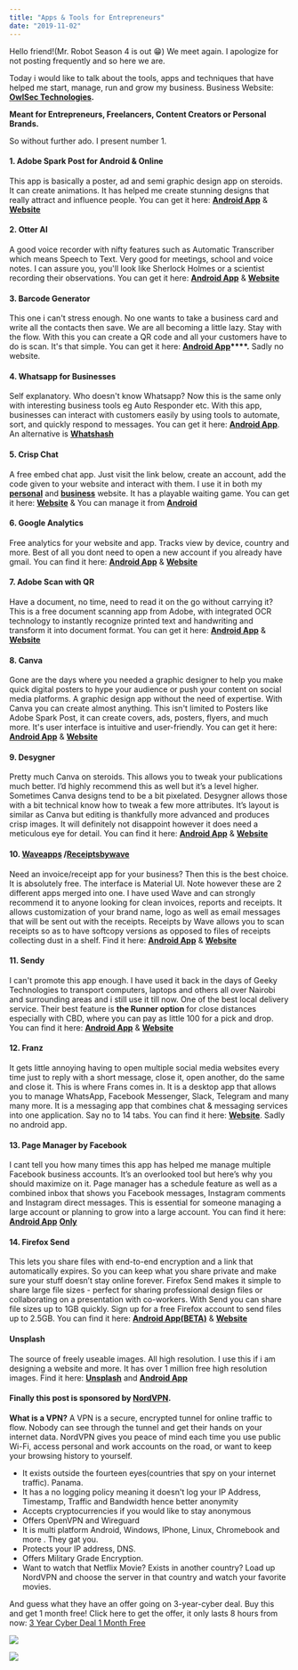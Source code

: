 ```yaml
---
title: "Apps & Tools for Entrepreneurs"
date: "2019-11-02"
---
```


Hello friend!(Mr. Robot Season 4 is out 😁) We meet again. I apologize for not posting frequently and so here we are.

Today i would like to talk about the tools, apps and techniques that have helped me start, manage, run and grow my business. Business Website: **[OwlSec Technologies](https://owlsectechnologies.netlify.com).**

**Meant for Entrepreneurs, Freelancers, Content Creators or Personal Brands.**

So without further ado. I present number 1.

#### 1\. **Adobe Spark Post for Android & Online**

This app is basically a poster, ad and semi graphic design app on steroids. It can create animations. It has helped me create stunning designs that really attract and influence people. You can get it here: [**Android App**](https://play.google.com/store/apps/details?id=com.adobe.spark.post) & **[Website](https://spark.adobe.com/)**

#### **2\. Otter AI**

A good voice recorder with nifty features such as Automatic Transcriber which means Speech to Text. Very good for meetings, school and voice notes. I can assure you, you'll look like Sherlock Holmes or a scientist recording their observations. You can get it here: [**Android App**](https://play.google.com/store/apps/details?id=com.aisense.otter) & **[Website](https://otter.ai)**

#### **3\. Barcode Generator**

This one i can't stress enough. No one wants to take a business card and write all the contacts then save. We are all becoming a little lazy. Stay with the flow. With this you can create a QR code and all your customers have to do is scan. It's that simple. You can get it here: **[Android App](https://play.google.com/store/apps/details?id=com.blogspot.aeioulabs.barcode)****.** Sadly no website.

#### **4\. Whatsapp for Businesses**

Self explanatory. Who doesn't know Whatsapp? Now this is the same only with interesting business tools eg Auto Responder etc. With this app, businesses can interact with customers easily by using tools to automate, sort, and quickly respond to messages. You can get it here: [**Android App**](https://play.google.com/store/apps/details?id=com.whatsapp.w4b). An alternative is **[Whatshash](https://whatshash.com/)**

#### **5\. Crisp Chat**

A free embed chat app. Just visit the link below, create an account, add the code given to your website and interact with them. I use it in both my **[personal](https://stephenajulu.com)** and **[business](https://owlsectechnologies.netlify.com)** website. It has a playable waiting game. You can get it here: [**Website**](https://crisp.chat/en/) & You can manage it from [**Android**](https://play.google.com/store/apps/details?id=im.crisp.app)

#### **6\. Google Analytics**

Free analytics for your website and app. Tracks view by device, country and more. Best of all you dont need to open a new account if you already have gmail. You can find it here: **[Android App](https://play.google.com/store/apps/details?id=com.google.android.apps.giant)** & **[Website](https://analytics.google.com/analytics/web/)**

#### **7\. Adobe Scan with QR**

Have a document, no time, need to read it on the go without carrying it? This is a free document scanning app from Adobe, with integrated OCR technology to instantly recognize printed text and handwriting and transform it into document format. You can get it here: **[Android App](https://play.google.com/store/apps/details?id=com.adobe.scan.android)** & [**Website**](https://acrobat.adobe.com/us/en/mobile/scanner-app.html?promoid=FD1KZP1Y&mv=other)

#### **8\. Canva**

Gone are the days where you needed a graphic designer to help you make quick digital posters to hype your audience or push your content on social media platforms. A graphic design app without the need of expertise. With Canva you can create almost anything. This isn't limited to Posters like Adobe Spark Post, it can create covers, ads, posters, flyers, and much more. It's user interface is intuitive and user-friendly. You can get it here: **[Android App](https://play.google.com/store/apps/details?id=com.canva.editor)** & [**Website**](https://www.canva.com/)

#### **9\. Desygner**

Pretty much Canva on steroids. This allows you to tweak your publications much better. I’d highly recommend this as well but it’s a level higher. Sometimes Canva designs tend to be a bit pixelated. Desygner allows those with a bit technical know how to tweak a few more attributes. It’s layout is similar as Canva but editing is thankfully more advanced and produces crisp images. It will definitely not disappoint however it does need a meticulous eye for detail. You can find it here: [**Android App**](https://play.google.com/store/apps/details?id=com.delgeo.desygner) & [**Website**](https://desygner.com/)

#### **10\. [Waveapps](https://www.waveapps.com/invoice-mobile) /[Receiptsbywave](https://www.waveapps.com/receipts/)**

Need an invoice/receipt app for your business? Then this is the best choice. It is absolutely free. The interface is Material UI. Note however these are 2 different apps merged into one. I have used Wave and can strongly recommend it to anyone looking for clean invoices, reports and receipts. It allows customization of your brand name, logo as well as email messages that will be sent out with the receipts. Receipts by Wave allows you to scan receipts so as to have softcopy versions as opposed to files of receipts collecting dust in a shelf. Find it here: **[Android App](https://play.google.com/store/apps/details?id=com.waveapps.sales&_branch_match_id=716718307392736495)** & **[Website](https://waveapps.com)**

#### **11\. Sendy**

I can't promote this app enough. I have used it back in the days of Geeky Technologies to transport computers, laptops and others all over Nairobi and surrounding areas and i still use it till now. One of the best local delivery service. Their best feature is **the Runner option** for close distances especially with CBD, where you can pay as little 100 for a pick and drop. You can find it here: **[Android App](https://play.google.com/store/apps/details?id=com.sendy.co.ke.sendyy&hl=en)** & **[Website](https://www.sendyit.com/)**

#### **12\. Franz**

It gets little annoying having to open multiple social media websites every time just to reply with a short message, close it, open another, do the same and close it. This is where Frans comes in. It is a desktop app that allows you to manage WhatsApp, Facebook Messenger, Slack, Telegram and many many more. It is a messaging app that combines chat & messaging services into one application. Say no to 14 tabs. You can find it here: **[Website](https://meetfranz.com/)**. Sadly no android app.

#### **13\. Page Manager by Facebook**

I cant tell you how many times this app has helped me manage multiple Facebook business accounts. It’s an overlooked tool but here’s why you should maximize on it. Page manager has a schedule feature as well as a combined inbox that shows you Facebook messages, Instagram comments and Instagram direct messages. This is essential for someone managing a large account or planning to grow into a large account. You can find it here: **[Android App](https://play.google.com/store/apps/details?id=com.facebook.pages.app&hl=en_GB)** [](https://play.google.com/store/apps/details?id=com.facebook.pages.app&hl=en_GB) [**Only**](https://play.google.com/store/apps/details?id=com.facebook.pages.app&hl=en_GB)

#### 14\. **Firefox Send**

This lets you share files with end-to-end encryption and a link that automatically expires. So you can keep what you share private and make sure your stuff doesn’t stay online forever. Firefox Send makes it simple to share large file sizes - perfect for sharing professional design files or collaborating on a presentation with co-workers. With Send you can share file sizes up to 1GB quickly. Sign up for a free Firefox account to send files up to 2.5GB. You can find it here: **[Android App(BETA)](https://play.google.com/store/apps/details?id=org.mozilla.firefoxsend&hl=en_GB)** & **[Website](https://send.firefox.com/)**

#### Unsplash

The source of freely useable images. All high resolution. I use this if i am designing a website and more. It has over 1 million free high resolution images. Find it here: **[Unsplash](https://unsplash.com)** and **[Android App](https://play.google.com/store/apps/details?id=com.b_lam.resplashh)**

#### Finally this post is sponsored by **[NordVPN](https://go.nordvpn.net/aff_c?offer_id=15&aff_id=34778)**.

**What is a VPN?** A VPN is a secure, encrypted tunnel for online traffic to flow. Nobody can see through the tunnel and get their hands on your internet data. NordVPN gives you peace of mind each time you use public Wi-Fi, access personal and work accounts on the road, or want to keep your browsing history to yourself.

- It exists outside the fourteen eyes(countries that spy on your internet traffic). Panama.
- It has a no logging policy meaning it doesn't log your IP Address, Timestamp, Traffic and Bandwidth hence better anonymity
- Accepts cryptocurrencies if you would like to stay anonymous
- Offers OpenVPN and Wireguard
- It is multi platform Android, Windows, IPhone, Linux, Chromebook and more . They gat you.
- Protects your IP address, DNS.
- Offers Military Grade Encryption.
- Want to watch that Netflix Movie? Exists in another country? Load up NordVPN and choose the server in that country and watch your favorite movies.

And guess what they have an offer going on 3-year-cyber deal. Buy this and get 1 month free! Click here to get the offer, it only lasts 8 hours from now: [3 Year Cyber Deal 1 Month Free](https://go.nordvpn.net/aff_c?offer_id=15&aff_id=34778&file_id=164)

[![](https://ajulusthoughts.files.wordpress.com/2019/10/20160616034751-nordvpn_970x250_1.gif.jpg?w=970)](https://go.nordvpn.net/aff_c?offer_id=15&aff_id=34778)

![](https://ajulusthoughts.files.wordpress.com/2019/10/hero-cyber-month-party-phone.jpg?w=1024)

